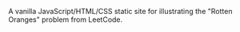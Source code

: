A vanilla JavaScript/HTML/CSS static site for illustrating the "Rotten Oranges" problem from LeetCode. 
